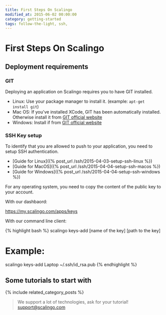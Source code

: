 ```yaml
---
title: First Steps On Scalingo
modified_at: 2015-06-02 00:00:00
category: getting-started
tags: follow-the-light, ssh,
---
```


# First Steps On Scalingo

## Deployment requirements

### GIT

Deploying an application on Scalingo requires you to have GIT installed.

* Linux: Use your package manager to install it. (example: `apt-get install git`)
* Mac OS: If you've installed XCode, GIT has been automatically installed. Otherwise
  install it from [GIT official website](http://git-scm.com/download/mac)
* Windows: Install if from [GIT official website](http://git-scm.com/download/windows)

### SSH Key setup

To identify that you are allowed to push to your application, you need to setup SSH
authentication.

* [Guide for Linux]({% post_url /ssh/2015-04-03-setup-ssh-linux %})
* [Guide for MacOS]({% post_url /ssh/2015-04-04-setup-ssh-macos %})
* [Guide for Windows]({% post_url /ssh/2015-04-04-setup-ssh-windows %})

For any operating system, you need to copy the content of the public key to your account.

With our dashbaord:

https://my.scalingo.com/apps/keys

With our command line client:

{% highlight bash %}
scalingo keys-add [name of the key] [path to the key]

# Example:

scalingo keys-add Laptop ~/.ssh/id_rsa.pub
{% endhighlight %}

## Some tutorials to start with

{% include related_category_posts %}

<blockquote class="tip">
  We support a lot of technologies, ask for your tutorial!
  <a href="mailto:support@scalingo.com">support@scalingo.com</a>
</blockquote>
